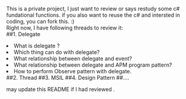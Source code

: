 This is a private project, I just want to review or says restudy some c# fundational functions. if you also want to reuse the c# 
and intersted in coding,  you can fork this. :)
<br/>
Right now, I have following threads to review it:<br/>
##1. Delegate
<li> What is delegate ?</li> 
<li> Which thing can do with delegate?</li>
<li> What relationship between delegate and event?</li>
<li> What relationship between delegate and APM program pattern? </li>
<li> How to perform Observe pattern with delegate.</li>
##2. Thread 
##3. MSIL 
##4. Design Pattern </h4>
##....

may update this README if I had reviewed .
